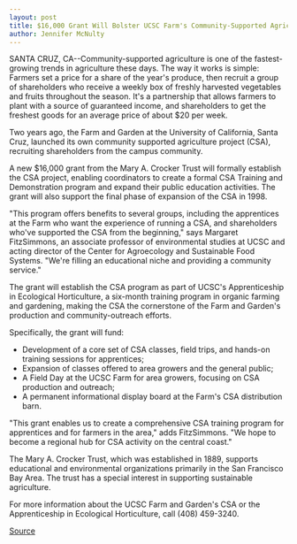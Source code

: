 ```yaml
---
layout: post
title: $16,000 Grant Will Bolster UCSC Farm's Community-Supported Agriculture Project
author: Jennifer McNulty
---
```


SANTA CRUZ, CA--Community-supported agriculture is one of the fastest- growing trends in agriculture these days. The way it works is simple:  Farmers set a price for a share of the year's produce, then recruit a group of  shareholders who receive a weekly box of freshly harvested vegetables and  fruits throughout the season. It's a partnership that allows farmers to plant  with a source of guaranteed income, and shareholders to get the freshest  goods for an average price of about $20 per week.

Two years ago, the Farm and Garden at the University of California,  Santa Cruz, launched its own community supported agriculture project  (CSA), recruiting shareholders from the campus community.

A new $16,000 grant from the Mary A. Crocker Trust will formally  establish the CSA project, enabling coordinators to create a formal CSA  Training and Demonstration program and expand their public education  activities. The grant will also support the final phase of expansion of the  CSA in 1998.

"This program offers benefits to several groups, including the  apprentices at the Farm who want the experience of running a CSA, and  shareholders who've supported the CSA from the beginning," says Margaret  FitzSimmons, an associate professor of environmental studies at UCSC and  acting director of the Center for Agroecology and Sustainable Food Systems.  "We're filling an educational niche and providing a community service."

The grant will establish the CSA program as part of UCSC's  Apprenticeship in Ecological Horticulture, a six-month training program in  organic farming and gardening, making the CSA the cornerstone of the Farm  and Garden's production and community-outreach efforts.

Specifically, the grant will fund:
* Development of a core set of CSA classes, field trips, and hands-on  training sessions for apprentices;
* Expansion of classes offered to area growers and the general public;
* A Field Day at the UCSC Farm for area growers, focusing on CSA  production and outreach;
* A permanent informational display board at the Farm's CSA  distribution barn.

"This grant enables us to create a comprehensive CSA training program  for apprentices and for farmers in the area," adds FitzSimmons. "We hope to  become a regional hub for CSA activity on the central coast."

The Mary A. Crocker Trust, which was established in 1889, supports  educational and environmental organizations primarily in the San Francisco  Bay Area. The trust has a special interest in supporting sustainable  agriculture.

For more information about the UCSC Farm and Garden's CSA or the  Apprenticeship in Ecological Horticulture, call (408) 459-3240.

[Source](http://www1.ucsc.edu/news_events/press_releases/archive/96-97/12-96/12049616000-grant_will_b.html "Permalink to 12049616000-grant_will_b")
